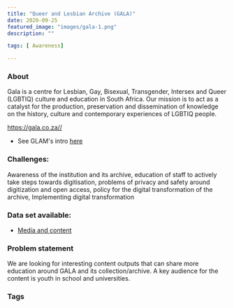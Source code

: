 ```yaml
---
title: "Queer and Lesbian Archive (GALA)"
date: 2020-09-25
featured_image: "images/gala-1.png"
description: ""

tags: [ Awareness]

---
```


### About

Gala is a centre for Lesbian, Gay, Bisexual, Transgender, Intersex and Queer (LGBTIQ)  culture and education in South Africa. Our mission is to act as a catalyst for the production, preservation and dissemination of knowledge on the history, culture and contemporary experiences of LGBTIQ people.

https://gala.co.za//

- See GLAM's intro [here](https://drive.google.com/drive/folders/1BlFNQv8i3-VbI-2t-tofj4lMI4P5zaC-?usp=sharing)

### Challenges:

Awareness of the institution and its archive, education of staff to actively take steps towards digitisation, problems of privacy and safety around digitization and open access, policy for the digital transformation of the archive, Implementing digital transformation

### Data set available:

- [Media and content](https://drive.google.com/drive/folders/1r2v4NU-EYklr-HmH2kl_Wt8Cm9wqii_x?usp=sharing)


### Problem statement

We are looking for interesting content outputs that can share more education around GALA and its collection/archive. A key audience for the content is youth in school and universities.

### Tags



